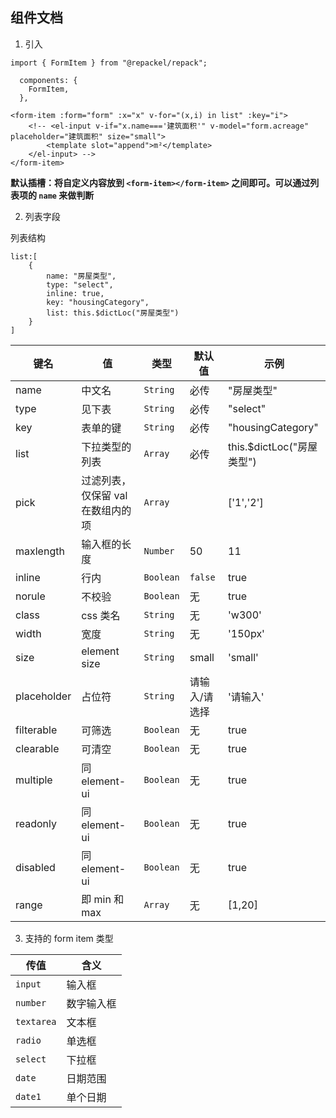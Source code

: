 ## 组件文档

1. 引入 
```
import { FormItem } from "@repackel/repack";

  components: {
    FormItem,
  },
```
```
<form-item :form="form" :x="x" v-for="(x,i) in list" :key="i">
    <!-- <el-input v-if="x.name==='建筑面积'" v-model="form.acreage" placeholder="建筑面积" size="small">
        <template slot="append">m²</template>
    </el-input> -->
</form-item>
```

**默认插槽：将自定义内容放到 `<form-item></form-item>` 之间即可。可以通过列表项的 `name` 来做判断**

2. 列表字段

列表结构
```
list:[
    {
        name: "房屋类型",
        type: "select",
        inline: true,
        key: "housingCategory",
        list: this.$dictLoc("房屋类型")
    }
]

```

| 键名 | 值 | 类型 | 默认值 | 示例 |
| --- | --- | --- |--- | --- |
| name | 中文名 | `String` |必传 |"房屋类型" |
| type | 见下表 | `String`| 必传 | "select" |
| key | 表单的键 | `String` | 必传 | "housingCategory"  |
| list | 下拉类型的列表 | `Array` | 必传 | this.$dictLoc("房屋类型") |
| pick | 过滤列表，仅保留 val 在数组内的项 | `Array` |   | ['1','2'] |
| maxlength | 输入框的长度 | `Number`| 50| 11 |
| inline | 行内 | `Boolean` | `false` | true  |
| norule | 不校验 | `Boolean` | 无 | true  |
| class | css 类名 | `String` | 无 | 'w300'  |
| width | 宽度 | `String` | 无 | '150px'  |
| size | element size | `String` | small | 'small'  |
| placeholder | 占位符 | `String` | 请输入/请选择 | '请输入'  |
| filterable | 可筛选 | `Boolean` | 无 | true  |
| clearable | 可清空 | `Boolean` | 无 | true  |
| multiple | 同 element-ui | `Boolean` | 无 | true  |
| readonly | 同 element-ui | `Boolean` | 无 | true  |
| disabled | 同 element-ui | `Boolean` | 无 | true  |
| range | 即 min 和 max | `Array` | 无 | [1,20]  |



3. 支持的 form item 类型

| 传值 | 含义 |
| -- | -- |
| `input` | 输入框 |
| `number` | 数字输入框 |
| `textarea` |文本框 |
| `radio` | 单选框 |
| `select`| 下拉框 | 
| `date`| 日期范围 | 
| `date1`| 单个日期 |
